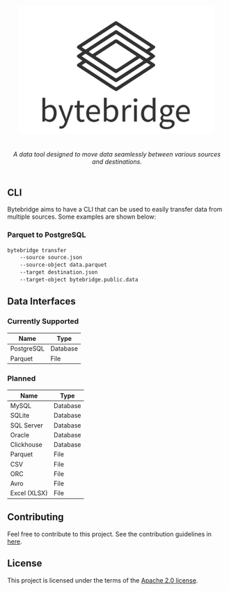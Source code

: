 


<p align="center" style="padding: 20px">
  <img src="static/branding/logo.svg" style="width:450px" alt="bytebridge">
</p>

<p align="center" style="padding-bottom: 20px">
    <em>A data tool designed to move data seamlessly between various sources and destinations.</em>
</p>

## CLI

Bytebridge aims to have a CLI that can be used to easily transfer data from multiple sources. Some examples are shown below:

### Parquet to PostgreSQL

```bash
bytebridge transfer 
    --source source.json  
    --source-object data.parquet
    --target destination.json
    --target-object bytebridge.public.data
```


## Data Interfaces

### Currently Supported

| Name             | Type          |
|----------------- | --------------|
| PostgreSQL       | Database      |
| Parquet          | File          |



### Planned

| Name             | Type          |
|----------------- | --------------|
| MySQL            | Database      |
| SQLite           | Database      |
| SQL Server       | Database      |
| Oracle           | Database      |
| Clickhouse       | Database      |
| Parquet          | File          |
| CSV              | File          |
| ORC              | File          |
| Avro             | File          |
| Excel (XLSX)     | File          |



## Contributing

Feel free to contribute to this project. See the contribution guidelines in [here](CONTRIBUTING.md).

## License

This project is licensed under the terms of the [Apache 2.0 license](LICENSE).